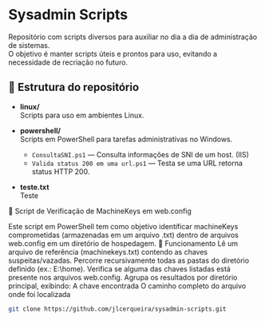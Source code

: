# Sysadmin Scripts

Repositório com scripts diversos para auxiliar no dia a dia de administração de sistemas.  
O objetivo é manter scripts úteis e prontos para uso, evitando a necessidade de recriação no futuro.

## 📂 Estrutura do repositório

- **linux/**  
  Scripts para uso em ambientes Linux.

- **powershell/**  
  Scripts em PowerShell para tarefas administrativas no Windows.
  - `ConsultaSNI.ps1` — Consulta informações de SNI de um host. (IIS)  
  - `Valida status 200 em uma url.ps1` — Testa se uma URL retorna status HTTP 200.

- **teste.txt**  
  Teste

🔑 Script de Verificação de MachineKeys em web.config

Este script em PowerShell tem como objetivo identificar machineKeys comprometidas (armazenadas em um arquivo .txt) dentro de arquivos web.config em um diretório de hospedagem.
📌 Funcionamento
Lê um arquivo de referência (machinekeys.txt) contendo as chaves suspeitas/vazadas.
Percorre recursivamente todas as pastas do diretório definido (ex.: E:\home).
Verifica se alguma das chaves listadas está presente nos arquivos web.config.
Agrupa os resultados por diretório principal, exibindo:
A chave encontrada
O caminho completo do arquivo onde foi localizada

```bash
git clone https://github.com/jlcerqueira/sysadmin-scripts.git

